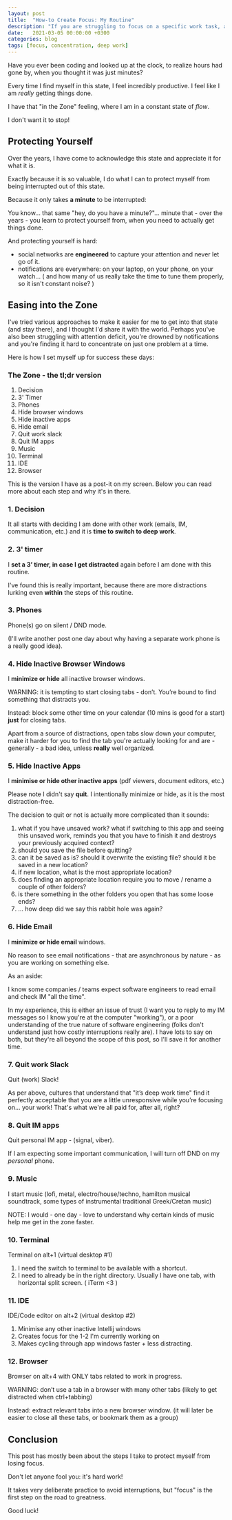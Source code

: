 ```yaml
---
layout: post
title:  "How-to Create Focus: My Routine"
description: "If you are struggling to focus on a specific work task, and are drowned by ~notifications~ interruptions, you might want to consider a routine that helps you avoid them."
date:   2021-03-05 00:00:00 +0300
categories: blog
tags: [focus, concentration, deep work]
---
```


Have you ever been coding and looked up at the clock, to realize hours had gone by, when you thought it was just minutes?

Every time I find myself in this state, I feel incredibly productive. I feel like I am _really_ getting things done. 

I have that "in the Zone" feeling, where I am in a constant state of _flow_.

I don't want it to stop! 

## Protecting Yourself

Over the years, I have come to acknowledge this state and appreciate it for what it is. 

Exactly because it is so valuable, I do what I can to protect myself from being interrupted out of this state. 

Because it only takes **a minute** to be interrupted: 

You know... that same "hey, do you have a minute?"... minute that - over the years - you learn to protect yourself 
from, when you need to actually get things done.

And protecting yourself is hard: 

* social networks are **engineered** to capture your attention and never let go of it.
* notifications are everywhere: on your laptop, on your phone, on your watch... ( and how many of 
  us really take the time to tune them properly, so it isn't constant noise? )


## Easing into the Zone

I've tried various approaches to make it easier for me to get into that state (and stay there), and I thought I'd
share it with the world. Perhaps you've also been struggling with attention deficit, you're drowned by notifications 
and you're finding it hard to concentrate on just one problem at a time.

Here is how I set myself up for success these days: 

### The Zone - the tl;dr version

1. Decision
1. 3' Timer
1. Phones
1. Hide browser windows
1. Hide inactive apps
1. Hide email 
1. Quit work slack
1. Quit IM apps 
1. Music
1. Terminal 
1. IDE 
1. Browser

This is the version I have as a post-it on my screen. Below you can read more about each step and why it's in there.

### 1. Decision 

It all starts with deciding I am done with other work (emails, IM, communication, etc.) 
and it is **time to switch to deep work**.

### 2. 3' timer

I **set a 3’ timer, in case I get distracted** again before I am done with this routine.

I've found this is really important, because there are more distractions lurking even **within** 
the steps of this routine. 

### 3. Phones

Phone(s) go on silent / DND mode. 

(I'll write another post one day about why having a separate work phone is a really good idea).

### 4. Hide Inactive Browser Windows

I **minimize or hide** all inactive browser windows. 

WARNING: it is tempting to start closing tabs - don’t. You’re bound to find something that distracts you.

Instead: block some other time on your calendar (10 mins is good for a start) **just** for closing tabs. 

Apart from a source of distractions, open tabs slow down your computer, make it harder for you to find 
the tab you're actually looking for and are - generally - a bad idea, unless **really** well organized.   


### 5. Hide Inactive Apps

I **minimise or hide other inactive apps** (pdf viewers, document editors, etc.)

Please note I didn't say **quit**. I intentionally minimize or hide, as it is the most distraction-free.  

The decision to quit or not is actually more complicated than it sounds: 

   1. what if you have unsaved work? what if switching to this app and seeing this unsaved work, reminds you 
      that you have to finish it and destroys your previously acquired context?
   1. should you save the file before quitting?
   1. can it be saved as is? should it overwrite the existing file? should it be saved in a new location?
   1. if new location, what is the most appropriate location? 
   1. does finding an appropriate location require you to move / rename a couple of other folders?
   1. is there something in the other folders you open that has some loose ends?
   1. ... how deep did we say this rabbit hole was again? 


### 6. Hide Email

I **minimize or hide email** windows.

No reason to see email notifications - that are asynchronous by nature - as you are working on something else. 

As an aside: 

I know some companies / teams expect software engineers to read email and check IM "all the time". 

In my experience, this is either an issue of trust (I want you to reply to my IM messages so I know you're at 
the computer "working"), or a poor understanding of the true nature of software engineering (folks don't understand 
just how costly interruptions really are). I have lots to say on both, but they're all beyond the scope of this post, so I'll save it for another time.  

### 7. Quit work Slack

Quit (work) Slack! 

As per above, cultures that understand that "it’s deep work time" find it perfectly acceptable that you are a
little unresponsive while you’re focusing on... your work! That's what we're all paid for, after all, right?


### 8. Quit IM apps 

Quit personal IM app - (signal, viber).

If I am expecting some important communication, I will turn off DND on my *personal* phone.


### 9. Music 

I start music (lofi, metal, electro/house/techno, hamilton musical soundtrack, some types of instrumental
traditional Greek/Cretan music)

NOTE: I would - one day - love to understand why certain kinds of music help me get in the zone faster.


### 10. Terminal

Terminal on alt+1 (virtual desktop #1)

1. I need the switch to terminal to be available with a shortcut. 
1. I need to already be in the right directory. Usually I have one tab, with horizontal split screen. ( iTerm <3 )


### 11. IDE

IDE/Code editor on alt+2 (virtual desktop #2)

1. Minimise any other inactive Intellij windows
1. Creates focus for the 1-2 I'm currently working on
1. Makes cycling through app windows faster + less distracting.

### 12. Browser 

Browser on alt+4 with ONLY tabs related to work in progress.

WARNING: don’t use a tab in a browser with many other tabs (likely to get distracted when ctrl+tabbing)

Instead: extract relevant tabs into a new browser window. (it will later be easier to close all these tabs, 
or bookmark them as a group)


## Conclusion

This post has mostly been about the steps I take to protect myself from losing focus.

Don't let anyone fool you: it's hard work!

It takes very deliberate practice to avoid interruptions, but "focus" is the first step on the road to greatness. 

Good luck!
